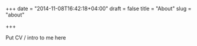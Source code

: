+++
date = "2014-11-08T16:42:18+04:00"
draft = false
title = "About"
slug = "about"

+++

Put CV / intro to me here
